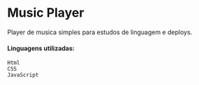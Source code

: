 # Music Player

Player de musica simples para estudos de linguagem e deploys.

#### Linguagens utilizadas:
```
Html
CSS
JavaScript
```
